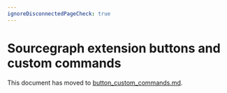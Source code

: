 ```yaml
---
ignoreDisconnectedPageCheck: true
---
```


# Sourcegraph extension buttons and custom commands

This document has moved to [button_custom_commands.md](button_custom_commands.md).
